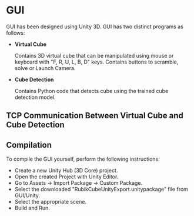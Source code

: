 # GUI

GUI has been designed using Unity 3D. GUI has two distinct programs as follows:

- __Virtual Cube__

    Contains 3D virtual cube that can be manipulated using mouse or keyboard with "F, R, U, L, B, D" keys. Contains buttons to scramble, solve or Launch Camera.

- __Cube Detection__

    Contains Python code that detects cube using the trained cube detection model.

## TCP Communication Between Virtual Cube and Cube Detection

## Compilation
To compile the GUI yourself, perform the following instructions:

- Create a new Unity Hub (3D Core) project.
- Open the created Project with Unity Editor.
- Go to Assets -> Import Package -> Custom Package.
- Select the downloaded "RubikCubeUnityExport.unitypackage" file from GUI/Unity.
- Select the appropriate scene.
- Build and Run.


